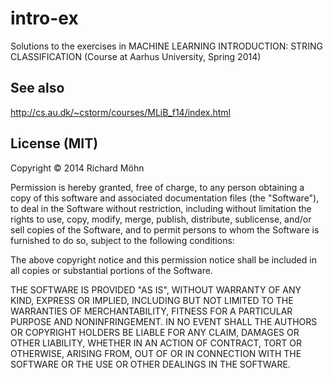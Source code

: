 # intro-ex

Solutions to the exercises in MACHINE LEARNING INTRODUCTION: STRING
CLASSIFICATION (Course at Aarhus University, Spring 2014)

## See also

http://cs.au.dk/~cstorm/courses/MLiB_f14/index.html

## License (MIT)

Copyright © 2014 Richard Möhn <richard PUNKTUM moehn SNABEL-A posteo PUNKTUM de>

Permission is hereby granted, free of charge, to any person obtaining a copy
of this software and associated documentation files (the "Software"), to deal
in the Software without restriction, including without limitation the rights
to use, copy, modify, merge, publish, distribute, sublicense, and/or sell
copies of the Software, and to permit persons to whom the Software is
furnished to do so, subject to the following conditions:

The above copyright notice and this permission notice shall be included in
all copies or substantial portions of the Software.

THE SOFTWARE IS PROVIDED "AS IS", WITHOUT WARRANTY OF ANY KIND, EXPRESS OR
IMPLIED, INCLUDING BUT NOT LIMITED TO THE WARRANTIES OF MERCHANTABILITY,
FITNESS FOR A PARTICULAR PURPOSE AND NONINFRINGEMENT. IN NO EVENT SHALL THE
AUTHORS OR COPYRIGHT HOLDERS BE LIABLE FOR ANY CLAIM, DAMAGES OR OTHER
LIABILITY, WHETHER IN AN ACTION OF CONTRACT, TORT OR OTHERWISE, ARISING FROM,
OUT OF OR IN CONNECTION WITH THE SOFTWARE OR THE USE OR OTHER DEALINGS IN
THE SOFTWARE.
